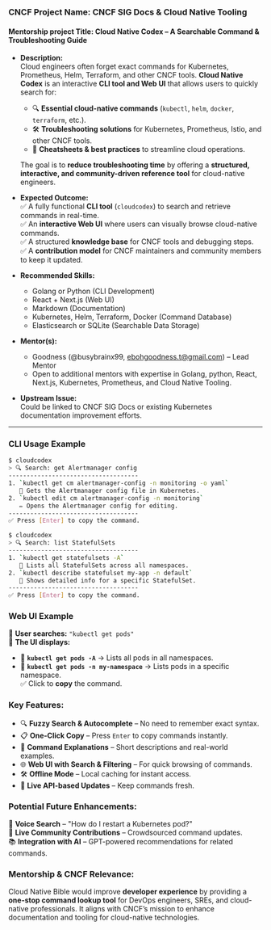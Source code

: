### CNCF Project Name: CNCF SIG Docs & Cloud Native Tooling


#### Mentorship project Title: Cloud Native Codex – A Searchable Command & Troubleshooting Guide

- **Description:**  
  Cloud engineers often forget exact commands for Kubernetes, Prometheus, Helm, Terraform, and other CNCF tools. **Cloud Native Codex** is an interactive **CLI tool and Web UI** that allows users to quickly search for:  
  - 🔍 **Essential cloud-native commands** (`kubectl`, `helm`, `docker`, `terraform`, etc.).  
  - 🛠️ **Troubleshooting solutions** for Kubernetes, Prometheus, Istio, and other CNCF tools.  
  - 📖 **Cheatsheets & best practices** to streamline cloud operations.  
  
  The goal is to **reduce troubleshooting time** by offering a **structured, interactive, and community-driven reference tool** for cloud-native engineers.
  
- **Expected Outcome:**  
  ✅ A fully functional **CLI tool** (`cloudcodex`) to search and retrieve commands in real-time.  
  ✅ An **interactive Web UI** where users can visually browse cloud-native commands.  
  ✅ A structured **knowledge base** for CNCF tools and debugging steps.  
  ✅ A **contribution model** for CNCF maintainers and community members to keep it updated.  

- **Recommended Skills:**  
  - Golang or Python (CLI Development)  
  - React + Next.js (Web UI)  
  - Markdown (Documentation)  
  - Kubernetes, Helm, Terraform, Docker (Command Database)  
  - Elasticsearch or SQLite (Searchable Data Storage)  

- **Mentor(s):**  
  - Goodness (@busybrainx99, ebohgoodness.t@gmail.com) – Lead Mentor  
  - Open to additional mentors with expertise in Golang, python, React, Next.js, Kubernetes, Prometheus, and Cloud Native Tooling.

- **Upstream Issue:**  
  Could be linked to CNCF SIG Docs or existing Kubernetes documentation improvement efforts.  

---

### **CLI Usage Example**
```bash
$ cloudcodex
> 🔍 Search: get Alertmanager config
------------------------------------
1. `kubectl get cm alertmanager-config -n monitoring -o yaml`
   📌 Gets the Alertmanager config file in Kubernetes.
2. `kubectl edit cm alertmanager-config -n monitoring`
   ✏️ Opens the Alertmanager config for editing.
------------------------------------
✅ Press [Enter] to copy the command.
```

```bash
$ cloudcodex
> 🔍 Search: list StatefulSets
------------------------------------
1. `kubectl get statefulsets -A`
   📌 Lists all StatefulSets across all namespaces.
2. `kubectl describe statefulset my-app -n default`
   📌 Shows detailed info for a specific StatefulSet.
------------------------------------
✅ Press [Enter] to copy the command.
```

### **Web UI Example**
🔎 **User searches:** `"kubectl get pods"`  
👀 **The UI displays:**  
- 🔹 **`kubectl get pods -A`** → Lists all pods in all namespaces.  
- 🔹 **`kubectl get pods -n my-namespace`** → Lists pods in a specific namespace.  
✅ Click to **copy** the command.  

### **Key Features:**  
- 🔍 **Fuzzy Search & Autocomplete** – No need to remember exact syntax.  
- 📋 **One-Click Copy** – Press `Enter` to copy commands instantly.  
- 📖 **Command Explanations** – Short descriptions and real-world examples.  
- 🌐 **Web UI with Search & Filtering** – For quick browsing of commands.  
- 🛠️ **Offline Mode** – Local caching for instant access.  
- 🔄 **Live API-based Updates** – Keep commands fresh.  

### **Potential Future Enhancements:**  
🚀 **Voice Search** – "How do I restart a Kubernetes pod?"  
🔄 **Live Community Contributions** – Crowdsourced command updates.  
📚 **Integration with AI** – GPT-powered recommendations for related commands.  

### **Mentorship & CNCF Relevance:**  
Cloud Native Bible would improve **developer experience** by providing a **one-stop command lookup tool** for DevOps engineers, SREs, and cloud-native professionals. It aligns with CNCF’s mission to enhance documentation and tooling for cloud-native technologies.  
